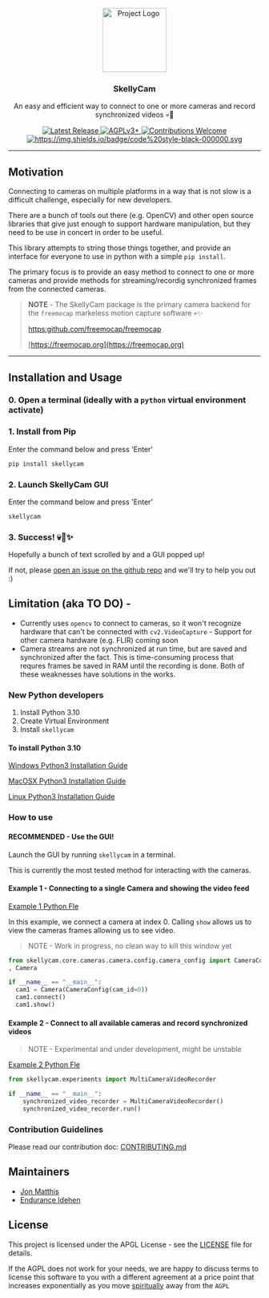 <p align="center">
    <img src="https://github.com/freemocap/skellycam/blob/main/skellycam/assets/logo/skelly-cam-logo.svg" height="128" alt="Project Logo">
</p>
<h3 align="center">SkellyCam</h3>
<p align="center"> An easy and efficient way to connect to one or more cameras and record synchronized videos 💀📸</p>
<p align="center">
    <a href="https://github.com/freemocap/fast-camera-capture/releases/latest">
        <img src="https://img.shields.io/github/release/freemocap/fast-camera-capture.svg" alt="Latest Release">
    </a>
    <a href="https://github.com/freemocap/fast-camera-capture/blob/main/LICENSE">
        <img src="https://img.shields.io/badge/license-AGPLv3+-blue.svg" alt="AGPLv3+">
    </a>
    <a href="https://github.com/freemocap/fast-camera-capture/issues">
        <img src="https://img.shields.io/badge/contributions-almost-ff69b4.svg" alt="Contributions Welcome">
    </a>
  <a href="https://github.com/psf/black">
    <img alt="https://img.shields.io/badge/code%20style-black-000000.svg" src="https://img.shields.io/badge/code%20style-black-000000.svg">
  </a>
</p>


---

## Motivation

Connecting to cameras on multiple platforms in a way that is not slow is a difficult challenge, especially for new
developers.

There are a bunch of tools out there (e.g. OpenCV) and other open source libraries that give just enough to support
hardware manipulation,
but they need to be use in concert in order to be useful.

This library attempts to string those things together, and provide an interface for everyone to use in python with a
simple `pip install`.

The primary focus is to provide an easy method to connect to one or more cameras and provide methods for
streaming/recordig synchronized frames from the connected cameras.



> **NOTE** - The SkellyCam package is the primary camera backend for the `freemocap` markeless motion capture software
> 💀✨
>
> [https:github.com/freemocap/freemocap](https:github.com/freemocap/freemocap)
>
>[https://freemocap.org](https://freemocap.org)

---

## Installation and Usage

### 0. Open a terminal (ideally with a `python` virtual environment activate)

### 1. Install from Pip

Enter the command below and press 'Enter'

```bash
pip install skellycam
```

### 2. Launch SkellyCam GUI

Enter the command below and press 'Enter'

```bash
skellycam
```

### 3. Success! 💀📸✨

Hopefully a bunch of text scrolled by and a GUI popped up!

If not, please [open an issue on the github repo](https://github.com/freemocap/skellycam/issues) and we'll try to help
you out :)

## Limitation (aka TO DO)  -

- Currently uses `opencv` to connect to cameras, so it won't recognize hardware that can't be connected
  with `cv2.VideoCapture` - Support for other camera hardware (e.g. FLIR) coming soon
- Camera streams are not synchronized at run time, but are saved and synchronized after the fact. This is time-consuming
  process that requres frames be saved in RAM until the recording is done. Both of these weaknesses have solutions in
  the works.

### New Python developers

1) Install Python 3.10
2) Create Virtual Environment
3) Install `skellycam`

#### To install Python 3.10

[Windows Python3 Installation Guide](https://realpython.com/installing-python/#how-to-install-from-the-full-installer)

[MacOSX Python3 Installation Guide](https://realpython.com/installing-python/#step-1-download-the-official-installer)

[Linux Python3 Installation Guide](https://computingforgeeks.com/how-to-install-python-on-ubuntu-linux-system/)

### How to use

#### RECOMMENDED - Use the GUI!

Launch the GUI by running `skellycam` in a terminal.

This is currently the most tested method for interacting with the cameras.

#### Example 1 - Connecting to a single Camera and showing the video feed

[Example 1 Python Fle](skellycam/experiments/examples/example1_single_camera_connection.py)

In this example, we connect a camera at index 0. Calling `show` allows us to view the cameras frames allowing us
to see video.

> NOTE - Work in progress, no clean way to kill this window yet

```python
from skellycam.core.cameras.camera.config.camera_config import CameraConfig
, Camera

if __name__ == "__main__":
  cam1 = Camera(CameraConfig(cam_id=0))
  cam1.connect()
  cam1.show()
```

#### Example 2 - Connect to all available cameras and record synchronized videos

> NOTE - Experimental and under development, might be unstable

[Example 2 Python Fle](skellycam/experiments/examples/example1_single_camera_connection.py)

```python
from skellycam.experiments import MultiCameraVideoRecorder

if __name__ == "__main__":
    synchronized_video_recorder = MultiCameraVideoRecorder()
    synchronized_video_recorder.run()

```

### Contribution Guidelines

Please read our contribution doc: [CONTRIBUTING.md](CONTRIBUTING.md)

## Maintainers

* [Jon Matthis](https://github.com/jonmatthis)
* [Endurance Idehen](https://github.com/endurance)

## License

This project is licensed under the APGL License - see the [LICENSE](LICENSE) file for details.

If the AGPL does not work for your needs, we are happy to discuss terms to license this software to you with a different
agreement at a price point that increases exponentially as you
move [spiritually](https://www.gnu.org/philosophy/open-source-misses-the-point.en.html) away from the `AGPL`
